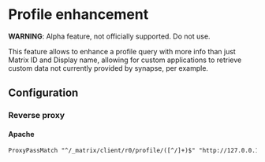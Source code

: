 # Profile enhancement
**WARNING**: Alpha feature, not officially supported. Do not use.

This feature allows to enhance a profile query with more info than just Matrix ID and Display name, allowing for custom
applications to retrieve custom data not currently provided by synapse, per example.

## Configuration
### Reverse proxy
#### Apache
```apache
ProxyPassMatch "^/_matrix/client/r0/profile/([^/]+)$" "http://127.0.0.1:8090/_matrix/client/r0/profile/$1"
```
